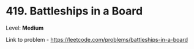 # 419. Battleships in a Board

Level: **Medium**

Link to problem - https://leetcode.com/problems/battleships-in-a-board
